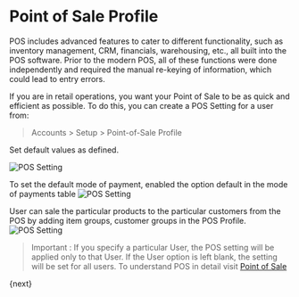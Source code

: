 # Point of Sale Profile

POS includes advanced features to cater to different functionality, such as
inventory management, CRM, financials, warehousing, etc., all built into the
POS software. Prior to the modern POS, all of these functions were done
independently and required the manual re-keying of information, which could
lead to entry errors.

If you are in retail operations, you want your Point of Sale to be as quick
and efficient as possible. To do this, you can create a POS Setting for a user
from:

> Accounts > Setup > Point-of-Sale Profile

Set default values as defined.

<img class="screenshot" alt="POS Setting" src="{{docs_base_url}}/assets/img/pos-setting/pos_profile.png">

To set the default mode of payment, enabled the option default in the mode of payments table
<img class="screenshot" alt="POS Setting" src="{{docs_base_url}}/assets/img/pos-setting/default_mop.png">

User can sale the particular products to the particular customers from the POS by adding item groups, customer groups in the POS Profile.
<img class="screenshot" alt="POS Setting" src="{{docs_base_url}}/assets/img/pos-setting/item_customer_group.png">

> Important : If you specify a particular User, the POS setting will be
applied only to that User. If the User option is left blank, the setting will
be set for all users. To understand POS in detail visit [Point of Sale]({{docs_base_url}}/user/manual/en/accounts/point-of-sale-pos-invoice.html)

{next}
